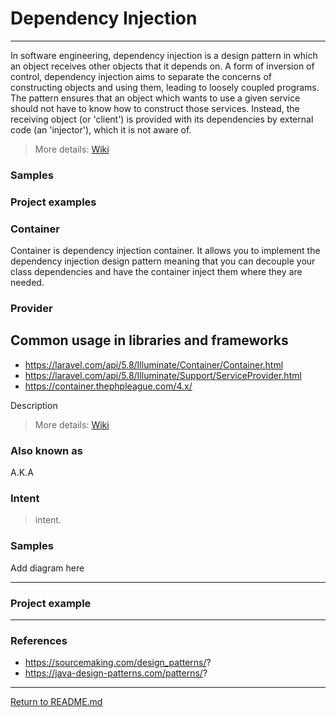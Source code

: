 # Dependency Injection

---

In software engineering, dependency injection is a design pattern in which an object receives other objects that it depends on.
A form of inversion of control, dependency injection aims to separate the concerns of constructing objects and using them,
leading to loosely coupled programs. The pattern ensures that an object which wants to use a given service should not have to know how to construct those services. Instead, the receiving object (or 'client') is provided with its dependencies by external code (an 'injector'), which it is not aware of.

> More details: [Wiki](https://en.wikipedia.org/wiki/Dependency_injection)

### Samples


### Project examples


[//]: # (Application.php is a container, you can see the full code [here]&#40;./src/Application/Application.php&#41;.)

[//]: # (```php)

[//]: # (protected function bootstrapContainer&#40;&#41;)

[//]: # ({)

[//]: # (   static::setInstance&#40;$this&#41;;)

[//]: # (   )
[//]: # (   $consoleLogger = new ConsoleLogger&#40;&#41;;)

[//]: # (   $this->instance&#40;'log', $consoleLogger&#41;;)

[//]: # (   $this->instance&#40;Logger::class, $consoleLogger&#41;;)

[//]: # (})

[//]: # (```)



### Container
Container is dependency injection container. It allows you to implement the dependency injection design pattern meaning that you can decouple your class dependencies and have the container inject them where they are needed.


### Provider


## Common usage in libraries and frameworks
- https://laravel.com/api/5.8/Illuminate/Container/Container.html
- https://laravel.com/api/5.8/Illuminate/Support/ServiceProvider.html
- https://container.thephpleague.com/4.x/



Description

> More details: [Wiki](#)

### Also known as
A.K.A

### Intent
> intent.

### Samples
Add diagram here


---

### Project example

---


### References
- https://sourcemaking.com/design_patterns/?
- https://java-design-patterns.com/patterns/?


---

[Return to README.md](../../README.md)
